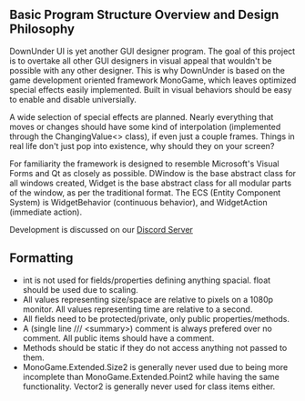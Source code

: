 Basic Program Structure Overview and Design Philosophy
  - 
  DownUnder UI is yet another GUI designer program. The goal of this project is to overtake all other GUI designers in visual appeal that wouldn't be possible with any other designer. This is why DownUnder is based on the game development oriented framework MonoGame, which leaves optimized special effects easily implemented. Built in visual behaviors should be easy to enable and disable universially.
  
  A wide selection of special effects are planned. Nearly everything that moves or changes should have some kind of interpolation (implemented through the ChangingValue<> class), if even just a couple frames. Things in real life don't just pop into existence, why should they on your screen?
  
  For familiarity the framework is designed to resemble Microsoft's Visual Forms and Qt as closely as possible. DWindow is the base abstract class for all windows created, Widget is the base abstract class for all modular parts of the window, as per the traditional format. The ECS (Entity Component System) is WidgetBehavior (continuous behavior), and WidgetAction (immediate action).

Development is discussed on our [Discord Server](https://discord.com/invite/bEZPvQE)

Formatting
  -
  - int is not used for fields/properties defining anything spacial. float should be used due to scaling.
  - All values representing size/space are relative to pixels on a 1080p monitor. All values representing time are relative to a second.
  - All fields need to be protected/private, only public properties/methods.
  - A (single line /// \<summary\>) comment is always prefered over no comment. All public items should have a comment.
  - Methods should be static if they do not access anything not passed to them.
  - MonoGame.Extended.Size2 is generally never used due to being more incomplete than MonoGame.Extended.Point2 while having the same functionality. Vector2 is generally never used for class items either.
